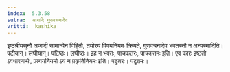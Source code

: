 ```yaml
---
index:  5.3.58
sutra:  अजादि गुणवचनादेव
vritti:  kashika 
---
```


इष्ठन्नीयसुनौ अजादी सामान्येन विहितौ, तयोरयं विषयनियमः क्रियते, गुणवचनादेव भवतस्तौ न अन्यस्मादिति। पटीयान्। लघीयान्। पटिष्ठः। लघीष्ठः। इह न भवतः, पाचकतरः, पाचकतमः इति। एव कारः इष्टतो ऽवधारणार्थः, प्रत्ययनियमो ऽयं न प्रकृतिनियमः इति। पटुतरः। पटुतमः।

